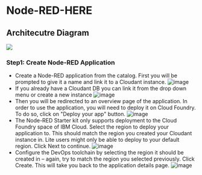 # Node-RED-HERE

## Architecutre Diagram
![](https://user-images.githubusercontent.com/36239840/90247623-06b8b000-de48-11ea-9fca-8c698ba98e30.PNG)
### Step1: Create Node-RED Application
- Create a Node-RED application from the catalog. First you will be prompted to give it a name and link it to a Cloudant instance. 
![image](https://user-images.githubusercontent.com/36239840/90339296-f1d34c80-e000-11ea-87b7-44652a0b023f.png)
- If you already have a Cloudant DB you can link it from the drop down menu or create a new instance
![image](https://user-images.githubusercontent.com/36239840/90339304-fc8de180-e000-11ea-9797-ca54d88f86df.png)
- Then you will be redirected to an overview page of the application. In order to use the application, you will need to deploy it on Cloud Foundry. To do so, click on "Deploy your app" button.
![image](https://user-images.githubusercontent.com/36239840/90339531-5511ae80-e002-11ea-99d3-109918cde3fd.PNG)
- The Node-RED Starter kit only supports deployment to the Cloud Foundry space of IBM Cloud. Select the region to deploy your application to. This should match the region you created your Cloudant instance in. Lite users might only be able to deploy to your default region. Click Next to continue.
![image](https://user-images.githubusercontent.com/36239840/90339533-56db7200-e002-11ea-9b78-75964d49a08b.PNG)
- Configure the DevOps toolchain by selecting the region it should be created in – again, try to match the region you selected previously. Click Create. This will take you back to the application details page.
![image](https://user-images.githubusercontent.com/36239840/90339534-593dcc00-e002-11ea-8851-f76cc5d8235f.PNG)
